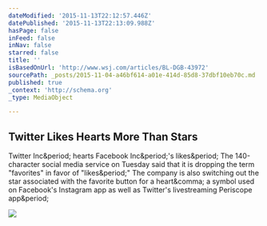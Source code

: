 ```yaml
---
dateModified: '2015-11-13T22:12:57.446Z'
datePublished: '2015-11-13T22:13:09.988Z'
hasPage: false
inFeed: false
inNav: false
starred: false
title: ''
isBasedOnUrl: 'http://www.wsj.com/articles/BL-DGB-43972'
sourcePath: _posts/2015-11-04-a46bf614-a01e-414d-85d8-37dbf10eb70c.md
published: true
_context: 'http://schema.org'
_type: MediaObject

---
```

<article style=""><h1>Twitter Likes Hearts More Than Stars</h1><p>Twitter Inc&amp;period; hearts Facebook Inc&amp;period;'s likes&amp;period; The 140-character social media service on Tuesday said that it is dropping the term "favorites" in favor of "likes&amp;period;" The company is also switching out the star associated with the favorite button for a heart&amp;comma; a symbol used on Facebook's Instagram app as well as Twitter's livestreaming Periscope app&amp;period;</p><img src="http://si.wsj.net/public/resources/images/BN-LB447_twitte_P_20151103022557.jpg" /></article>